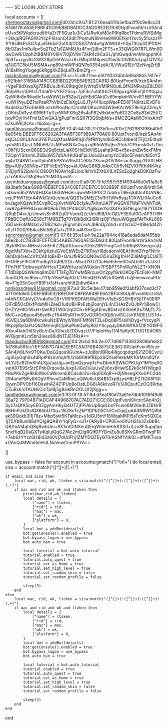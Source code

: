 ---- SC LOGIN JOEY STORE

local accounts = [[
sherleyoctavio@gmail.com|d0:0d:c9:b7:91:21:6eaa611b3efba2ff0c9e8cc248746176:A55EFBBF41C09EB8DBADDC3ADD9E2ED9:80UptFvonl9/irzirSAn4oU+x5tPWqdcrudiHHaZr7F5Guz1u3iCu1JRwKoM0oP9fqRbcTFdmuRVfStMg+3kkjpRQFAGW3YcpF4IzonC42dlt7PqmuN89vHe9WKIEfkjn1Ysv5y5fuszz1P1fY8sl6kPsSG7qLoI5HdcF2afX3jOD5S37W4w1gWW6UI+F0p73Up32IPG0H8bOZav1mRu/lpvSq2TbZ1a1ZAM8Uiz4Fxn2j8m2FT5+n33QWQlX1RTLWm9DdwDwR/Uzph2tBBM8Y0I8V7i0jDV9n72kR4z9CaGL/qhlGwqd/wnMnqpphK43p3Tu+qyvALSWX28pOrHWzarz9+lMbpVM4pwUf5w3cDlVB0/uLpgTQ1VXJq7JjGTC5bU5MSMA+np89JmWfFdQN7o0S54zdA/1LVWuQ1E/r1ZeNvgZrfj8Wi8aMngYixgeg6kRggXkZ8qLeTtxBm2fg==
mackshawnna@gmail.com|13:cc:7c:d8:1f:be:d3011033dbb569a885578f7e7c921bbf:315BAA149CCE81BD2299E64E922CA91D:80UptFvonl9/irzirSAn4m+VgeF9dXwpXg7ZRBUuJb4L09tpg0n1yWrq5VMIRNOutLQfN3NRvJpZ8LD81/B3pWvr/3/91sf7fVa61FVYFF25sq+7pF3cZutd0UCFDI9guxgASExfjItYff0gJuQzWt6r8nfNiadtc1+oWjtWLlx93ZaJLjslHEdGAktCvtl9mpkdrW/vvRT5BP/YW+uWHNyuDZ1toPzeR7hVblCzElsXgLuSJTy44IIucpWaoPED6F1N9rzLiEvDFo9a4el2pZtEo1de1BLozxhPIoqNcrChrnM/DKxvlAIQWSeKA/W8T9kVgCDlmyVzOKdsDd1ysh0166FTqYzcWNFXBg26s4aP82sBxbbnPpBGf2Ox8u83nl25/tCIowPOyHh4FmI1zCwGA3/gPuzFnnSSK7f3Q0bjbN/s+9MCZQAeWIOVnxA/tt7oZkuWEjXcAc+t6pSq+g==
namthivusrwz@gmail.com|8f:f0:4f:44:30:7f:03b0eca1f0e2762983f98b40d16e054b:DBE9FF6C6202A3FAA5F30F989A778A80:80UptFvonl9/irzirSAn4nskjCsCGhULNm3YiEFUQjXfuaMSRtIsjh78fRNtyhdI65iRCcMbe14TFjCzE4tu9qvIuMfUDazLNNbF6ZJzMPwKNXaDcpj+q9RnWSr/jEa7Puk7GPkmsk0vfzDm+0hFjUScxnQ8GEQJSq9ctpLlaX0SHxEIdVljSLeahp94B+x5e+znZw5cxFMm72OpnYSlzvmLZ6BuWl57d0A/HtJGdFpLUsod2sumyYcCd8o5FwerUt85oY5wj4v124SWTmnDjdoAK5P8YoV9vJtCzB3a2XsoqXOVIMvsacXogpjZNVXLH8Bip+IUjIy30NVp+FDFVcEnSYqo+kIJOAeG6KBJxAxCClr5vNZVXf7KhtNK4rz21SjIyfrS2IpwHCO90QYN0AVrojELiolc1khVI/ZXt6X1LXEScEq2ghkD0KOzFwp7xAKSrvTMqt9wVYsMGDpvdA==
uyenthiduongpaqs@gmail.com|de:c0:a8:90:1f:fd:957c551499448e0d1fa8e58a3befc5ea:696B48EBEFC834C0EF31CB7CC0039B9F:80UptFvonl9/irzirSAn4kwmR52WV4HQXarD63WHsH+qwvMFUP0C27ublkxTl9EqS40mDOAN9cvcjJP5WTjEnA4WkCjbQei/moI/QQS1sQMEjZ3oRflTjWx6sgz1OXWLl0AuGoKbvJagvKQzw/h5CvpRCcyXvrNWQ1IcIyAu7kXnUiA7FwGQV67WsFVvNVFdAnwB2giPPPRUxwolR09ob7WrzP4IbO2UYgBqavYsi0X4FxSEf9cgm/187YDO9QRqED4xrJjzUmwisSin8RZgGFVadxQZcUnU8lB/UcOjD/F3ERa10GeAP3TI6HFRbBCOqfUGZS8cT1M9BZTq70YBlkBdX2l9RHzOjF/fqvuWQgqsTArTkKL669V8ZukFoMMOxLvZhB21kd+yEgmihbLvvAJbRnQj2d/id+mt1vzuO+X8Hdd4Zhv0zIT0D0/9E4azBkt5BgCaf+/13Uca4R3nxQ==
spncrdayle@gmail.com|f3:07:6f:35:e1:e4:9e22a7644c418a6eda6daf455bbb8e2b:4C7B3E0FCFFCB54ABEE7950AE15ED834:80UptFvonl9/irzirSAn4vM/8yk8K0nsNH5sUvhEhKZ2NpDDourw7Dh5ZBNThrgCrdITeRKqBVSeegcojQ6gjcMsFXm+ZOkKgKztuiGVeCbWEoZ/1KPeyH8dedonnl0EAHhmDYrpFNHv0khDqI4/eCcV1tCAh1qBHD+QmJfkRSOQN0wOi5VuZKg1hH4ZiI9MlgQCU8Ti0+GREcFlFCiRYhuBgVGqR9/2DLcMsnTtYUZCluHxR5Eee0OnAUe9La1JJ3rTTPn7HFT/dbwyipIWrHcuT2AWtHuztelWXkdxv7PSBPT5PnWu/WLZT+XN9NFTdD8pQSWkmlq8mD0/TTsFg7DYwM5RrcuvOY2pyfGrkOKOp7EcFoK+NM7AunGLRLecRhw+/1YfjrV8wP4pf0z1/TFlmQEtFcWz5XQeW+h7jFemwvouPDr4r+F1g3SnGeeYB9Ftx1aH+arehh8ZtdIw6A==
norikoandrew914@gmail.com|87:a3:3b:5e:be:47:bb959e0f2abf937ced3c1747f7e1b9e0:D0EF6B5E32B9ED6FD9FBA948FE6A2BF4:80UptFvonl9/irzirSAn4hNCfIGbVyCVu4o9uC8+VWPK6DFAI5WaEl9fvVIyEsSGSHBV5jiTFh0ERPOiFdB5OcDlxfPdsMlHZaeD1udUBHRvEsbj2osnjYL4nCHAzZvQJbPr1j8owCiD+ZYzHtCrWxH+0wtR2TW0r2qClCh+9P5gAEmvBDstv2AISreKXs7lMjTL75MeC+nQ6poo456ydfkzT5449sRITmSOvGDROr9Qj8/e4SCJsVKNDELU5Td+4SVEjL9a6DIMKcwkuNziEWtyIV6bKFMf6NTZLeDq08P5/aVhDyg+fVscyqPiRKpzjl8y0aFUQbOM/mq9C/pKaPbkQuRyR0zYScyqJyD6AIWfAXfZlEYGt8FG8Xxu4tabOldStyBc/nGa/GfwzIiZDDvqzU7/FIqIoHbyTIf4YpKy9LTUGTEdO65AVQjqmKLm5bn2leex86idN1TJE11RsA==
thaoducbui938068@gmail.com|04:2b:b2:93:2e:07:7d997133932808bfe8221d786a581cc1:EF3AB7D74ACEEB1C5ADF8B42875CE362:80UptFvonl9/irzirSAn4jh8LNv9TOKe/DqG2qoa9GUmA+zJq8bn1BRq4l8gcqpdqz621ZO6CvcUJg3UpOqh0s4dRpIP6zmrhqhfh/2rbB099fREp2SQYsePekbMK10rM/mlIQ1VwLYJEJ62fwXhALKjp/uaUg+anEpxQzywp1zFwDbrkKSWkCPKUgY1MYeq0GvetX07E9SrStcEPhbOrqovdaJuxp1JiGq1VJuUwZy6nx8HwfSE2k0cNYlWgp0PRoPKkZgeRkBiIWoCaWmznEKCdsdIr2o+Bq00XqR+H2jNheegXXoGPC2d4294unoPBFy8XOgV1PevxCaMRmLxQWuKcU84B1Gxp6zysH8LPZ7tQX8PQt3ywnOPVObf16OawhAZ4Z1PUq9oOatLDG8/A6kilvoR7x1J8OpufCzOQ3RrbeCZuRxk/oTAUHiiCIzTpIBj5g9aikRnOOLOf2jKgg==
tamthidoknw@gmail.com|e3:93:0f:19:57:8d:d3ea180d73a61e7dbb1016f49d836a72:79704B71ADCAF4A968707AC7AD271CCE:80UptFvonl9/irzirSAn4n2jSyz7aQfA5oyEE0ZgyAmHkyQ4UTZjFPiAkUp8qdLbcFFcwo6M26edtJZBHrRB8HnFUkGIalQX6hbU70q+15IZKcTcZkP1GPbD5CUrCvCqqLoAA3N9W1QiRdakS9Qokb3l1j76z+Mbp5jwt5KTaMcz+y1dGU5mY16WqaMKPi5sTcKm5QXCe1jT5/fbRunl88dYQIg8QABYrYqFyQ+oJ1+0kRyB+OP0Evo0XUHS1b3ZxBbBcQK/foA14qhQ8gRwbUm+9X1xVDiNXeuQErqWImmHrkKfISd+lLzoSF3upqfqnSnxHIqB20aGXTsiKqluiQqG27Ac2ml2igRQIfDFYDmZu8u6SKvGRmDTwpFRl+7eb6zYYzs0Iz8Id3z60Vj7dUdFhj1ZMYDQZEyG70rASNfY4ik0c+dfMKTuoaxI7AeQJMWmRdrHJLNoVewCemPPYA==

]]

use_bypass =  false
for account in accounts:gmatch("[^\n]+") do
    local email, sisa = account:match("([^|]+)|(.+)")

    if email and sisa then
        local mac, rid, wk, ltoken = sisa:match("([^|]+):([^|]+):([^|]+):(.+)")
        if mac and rid and wk and ltoken then
            print(mac,rid,wk,ltoken)
            local details = {
                ["name"] = ltoken,
                ["rid"] = rid,
                ["mac"] = mac,
                ["wk"] = wk,
                ["platform"] = 0,
            }
            local bot = addBot(details)
            bot:getConsole().enabled = true
            bot.bypass_logon = use_bypass
            bot.auto_ban = true
        
            local tutorial = bot.auto_tutorial
            tutorial.enabled = true
            tutorial.auto_quest = true
            tutorial.set_as_home = true
            tutorial.set_high_level = true
            tutorial.set_random_skin = false
            tutorial.set_random_profile = false
        
            sleep(3)
        end
    else
        local mac, rid, wk, ltoken = sisa:match("([^|]+):([^|]+):([^|]+):(.+)")
        if mac and rid and wk and ltoken then
            local details = {
                ["name"] = ltoken,
                ["rid"] = rid,
                ["mac"] = mac,
                ["wk"] = wk,
                ["platform"] = 0,
            }
            local bot = addBot(details)
            bot:getConsole().enabled = true
            bot.bypass_logon = use_bypass
            bot.auto_ban = true
        
            local tutorial = bot.auto_tutorial
            tutorial.enabled = true
            tutorial.auto_quest = true
            tutorial.set_as_home = true
            tutorial.set_high_level = true
            tutorial.set_random_skin = false
            tutorial.set_random_profile = false
        
            sleep(3)
        end
    end
end
